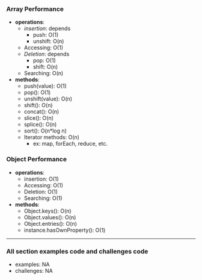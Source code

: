 ### Array Performance
- __operations__:
    - _insertion_: depends
        - push: O(1)
        - unshift: O(n)
    - Accessing: O(1)
    - _Deletion_: depends
        - pop: O(1)
        - shift: O(n)
    - Searching: O(n)
- __methods__:
    - push(value): O(1)
    - pop(): O(1)
    - unshift(value): O(n)
    - shift(): O(n)
    - concat(): O(n)
    - slice(): O(n)
    - splice(): O(n)
    - sort(): O(n*log n)
    - Iterator methods: O(n)
        - ex: map, forEach, reduce, etc.

### Object Performance
- __operations__:
    - insertion: O(1)
    - Accessing: O(1)
    - Deletion: O(1)
    - Searching: O(1)
- __methods__:
    - Object.keys(): O(n)
    - Object.values(): O(n)
    - Object.entries(): O(n)
    - instance.hasOwnProperty(): O(1)

---

### All section examples code and challenges code
- examples: NA
- challenges: NA
